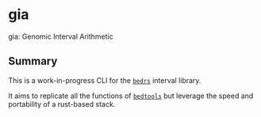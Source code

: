# gia

gia: Genomic Interval Arithmetic

## Summary

This is a work-in-progress CLI for the [`bedrs`](https://github.com/noamteyssier/bedrs)
interval library.

It aims to replicate all the functions of [`bedtools`](https://bedtools.readthedocs.io/en/latest/index.html)
but leverage the speed and portability of a rust-based stack.
